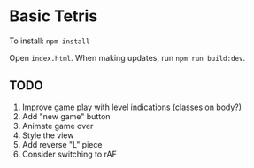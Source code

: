 # Basic Tetris

To install: `npm install`

Open `index.html`. When making updates, run `npm run build:dev`.

## TODO
1. Improve game play with level indications (classes on body?)
3. Add "new game" button
4. Animate game over
5. Style the view
6. Add reverse "L" piece
7. Consider switching to rAF
